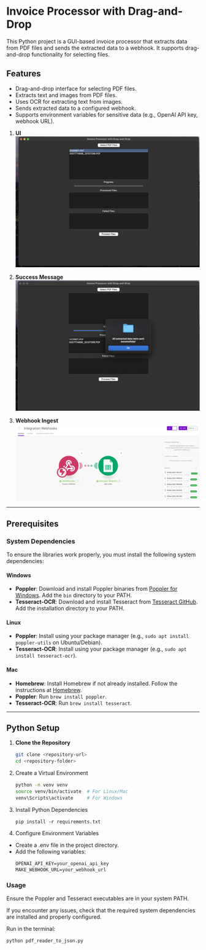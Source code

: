 # Invoice Processor with Drag-and-Drop

This Python project is a GUI-based invoice processor that extracts data from PDF files and sends the extracted data to a webhook. It supports drag-and-drop functionality for selecting files.

## Features
- Drag-and-drop interface for selecting PDF files.
- Extracts text and images from PDF files.
- Uses OCR for extracting text from images.
- Sends extracted data to a configured webhook.
- Supports environment variables for sensitive data (e.g., OpenAI API key, webhook URL).

1. **UI**
    ![Drag Drop UI](doc/ui.png)

2. **Success Message**
    ![UI Success Message](doc/success-extract.png)

3. **Webhook Ingest**
    ![Webhook Ingest](doc/webhook-ingest.png)

---

## Prerequisites

### System Dependencies
To ensure the libraries work properly, you must install the following system dependencies:

#### Windows
- **Poppler**: Download and install Poppler binaries from [Poppler for Windows](http://blog.alivate.com.au/poppler-windows/). Add the `bin` directory to your PATH.
- **Tesseract-OCR**: Download and install Tesseract from [Tesseract GitHub](https://github.com/UB-Mannheim/tesseract/wiki). Add the installation directory to your PATH.

#### Linux
- **Poppler**: Install using your package manager (e.g., `sudo apt install poppler-utils` on Ubuntu/Debian).
- **Tesseract-OCR**: Install using your package manager (e.g., `sudo apt install tesseract-ocr`).

#### Mac
- **Homebrew**: Install Homebrew if not already installed. Follow the instructions at [Homebrew](https://brew.sh/).
- **Poppler**: Run `brew install poppler`.
- **Tesseract-OCR**: Run `brew install tesseract`.

---

## Python Setup

1. **Clone the Repository**
   ```bash
   git clone <repository-url>
   cd <repository-folder>
   ```
2. Create a Virtual Environment
    ```bash
    python -m venv venv
    source venv/bin/activate  # For Linux/Mac
    venv\Scripts\activate     # For Windows
    ```
3. Install Python Dependencies
    ```
    pip install -r requirements.txt
    ```
4. Configure Environment Variables

- Create a .env file in the project directory.
- Add the following variables:
    ```plaintext
    OPENAI_API_KEY=your_openai_api_key
    MAKE_WEBHOOK_URL=your_webhook_url
    ```

### Usage

Ensure the Poppler and Tesseract executables are in your system PATH.

If you encounter any issues, check that the required system dependencies are installed and properly configured.

Run in the terminal:
```
python pdf_reader_to_json.py
```
